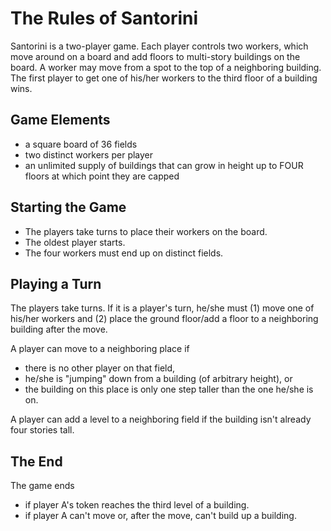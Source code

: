 # The Rules of Santorini

Santorini is a two-player game. Each player controls two workers, which
move around on a board and add floors to multi-story buildings on the
board. A worker may move from a spot to the top of a neighboring building. 
The first player to get one of his/her workers to the third floor of a
building wins. 

## Game Elements 

- a square board of 36 fields 
- two distinct workers per player 
- an unlimited supply of buildings
   that can grow in height up to FOUR floors 
   at which point they are capped 

## Starting the Game 

- The players take turns to place their workers on the board.
- The oldest player starts. 
- The four workers must end up on distinct fields. 

## Playing a Turn 

The players take turns.  If it is a player's turn, he/she must (1) move one
of his/her workers and (2) place the ground floor/add a floor to a
neighboring building after the move.

A player can move to a neighboring place if 
  - there is no other player on that field, 
  - he/she is "jumping" down from a building (of arbitrary height), or
  - the building on this place is only one step taller than the one he/she
    is on.

A player can add a level to a neighboring field if the building isn't
already four stories tall. 

## The End 

The game ends

- if player A's token reaches the third level of a building.
- if player A can't move or, after the move, can't build up a building.
